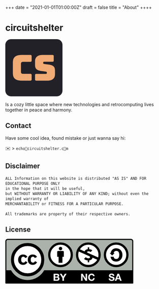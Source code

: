 +++
date = "2021-01-01T01:00:00Z"
draft = false
title = "About"
++++

# circuitshelter
![logo](/apple-touch-icon.png)

Is a cozy little space where new technologies and retrocomputing lives together in peace and harmony.

## Contact
Have some cool idea, found mistake or just wanna say hi:

✉️ > ```echo🍥circuitshelter.c🍩m```

## Disclaimer
```
ALL Information on this website is distributed "AS IS" AND FOR EDUCATIONAL PURPOSE ONLY
in the hope that it will be useful,
but WITHOUT WARRANTY OR LIABILITY OF ANY KIND; without even the implied warranty of
MERCHANTABILITY or FITNESS FOR A PARTICULAR PURPOSE.

All trademarks are property of their respective owners.
```

## License
[![Work on this site is licensed under a Creative Commons Attribution-NonCommercial-ShareAlike 4.0 International License](/img/cc-by-nc-sa.png)](https://creativecommons.org/licenses/by-nc-sa/4.0/)